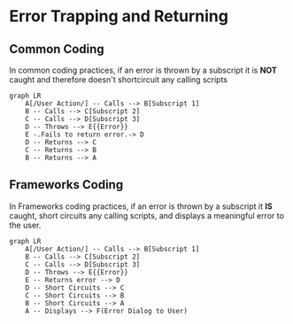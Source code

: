 # Error Trapping and Returning

## Common Coding

In common coding practices, if an error is thrown by a subscript it is **NOT** caught and therefore doesn't shortcircuit any calling scripts

```mermaid
graph LR
    A[/User Action/] -- Calls --> B[Subscript 1] 
    B -- Calls --> C[Subscript 2] 
    C -- Calls --> D[Subscript 3] 
    D -- Throws --> E{{Error}}
    E -.Fails to return error.-> D
    D -- Returns --> C
    C -- Returns --> B
    B -- Returns --> A
```
## Frameworks Coding

In Frameworks coding practices, if an error is thrown by a subscript it **IS** caught, short circuits any calling scripts, and displays a meaningful error to the user.

```mermaid
graph LR
    A[/User Action/] -- Calls --> B[Subscript 1] 
    B -- Calls --> C[Subscript 2] 
    C -- Calls --> D[Subscript 3] 
    D -- Throws --> E{{Error}}
    E -- Returns error --> D
    D -- Short Circuits --> C
    C -- Short Circuits --> B
    B -- Short Circuits --> A
    A -- Displays --> F(Error Dialog to User)
```
